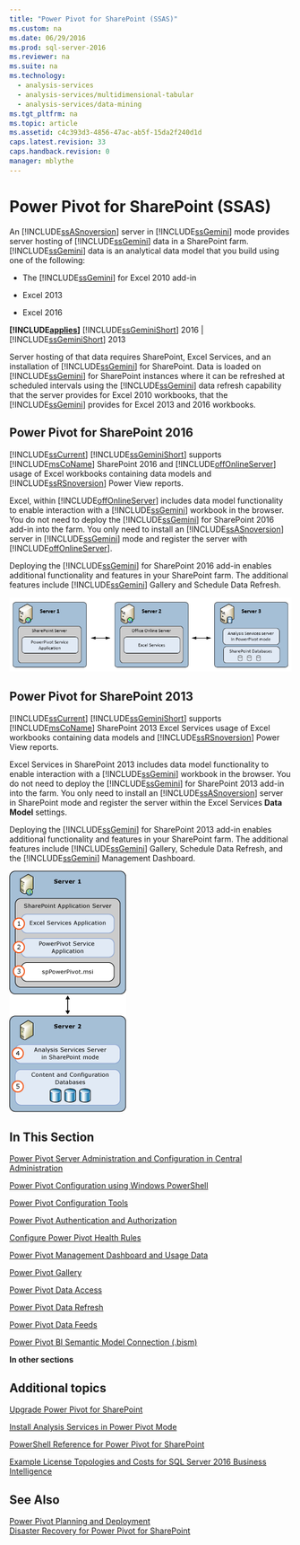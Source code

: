 ```yaml
---
title: "Power Pivot for SharePoint (SSAS)"
ms.custom: na
ms.date: 06/29/2016
ms.prod: sql-server-2016
ms.reviewer: na
ms.suite: na
ms.technology: 
  - analysis-services
  - analysis-services/multidimensional-tabular
  - analysis-services/data-mining
ms.tgt_pltfrm: na
ms.topic: article
ms.assetid: c4c393d3-4856-47ac-ab5f-15da2f240d1d
caps.latest.revision: 33
caps.handback.revision: 0
manager: mblythe
---
```

# Power Pivot for SharePoint (SSAS)
An [!INCLUDE[ssASnoversion](../../Topics/TopicNameContainA/tokens/ssASnoversion_md.md)] server in [!INCLUDE[ssGemini](../../Topics/TopicNameContainA/tokens/ssGemini_md.md)] mode provides server hosting of [!INCLUDE[ssGemini](../../Topics/TopicNameContainA/tokens/ssGemini_md.md)] data in a SharePoint farm. [!INCLUDE[ssGemini](../../Topics/TopicNameContainA/tokens/ssGemini_md.md)] data is an analytical data model that you build using one of the following:  
  
-   The [!INCLUDE[ssGemini](../../Topics/TopicNameContainA/tokens/ssGemini_md.md)] for Excel 2010 add-in  
  
-   Excel 2013  
  
-   Excel 2016  
  
 **[!INCLUDE[applies](../../Topics/TopicNameContainA/tokens/applies_md.md)]**  [!INCLUDE[ssGeminiShort](../../Topics/TopicNameNotContainA/tokens/ssGeminiShort_md.md)] 2016 &#124; [!INCLUDE[ssGeminiShort](../../Topics/TopicNameNotContainA/tokens/ssGeminiShort_md.md)] 2013  
  
 Server hosting of that data requires SharePoint, Excel Services, and an installation of [!INCLUDE[ssGemini](../../Topics/TopicNameContainA/tokens/ssGemini_md.md)] for SharePoint. Data is loaded on [!INCLUDE[ssGemini](../../Topics/TopicNameContainA/tokens/ssGemini_md.md)] for SharePoint instances where it can be refreshed at scheduled intervals using the [!INCLUDE[ssGemini](../../Topics/TopicNameContainA/tokens/ssGemini_md.md)] data refresh capability that the server provides for Excel 2010 workbooks, that the [!INCLUDE[ssGemini](../../Topics/TopicNameContainA/tokens/ssGemini_md.md)] provides for Excel 2013 and 2016 workbooks.  
  
## Power Pivot for SharePoint 2016  
 [!INCLUDE[ssCurrent](../../Topics/TopicNameContainA/tokens/ssCurrent_md.md)] [!INCLUDE[ssGeminiShort](../../Topics/TopicNameNotContainA/tokens/ssGeminiShort_md.md)] supports [!INCLUDE[msCoName](../../Topics/TopicNameContainA/tokens/msCoName_md.md)] SharePoint 2016 and [!INCLUDE[offOnlineServer](../../Topics/TopicNameNotContainA/tokens/offOnlineServer_md.md)] usage of Excel workbooks containing data models and [!INCLUDE[ssRSnoversion](../../Topics/TopicNameContainA/tokens/ssRSnoversion_md.md)] Power View reports.  
  
 Excel, within [!INCLUDE[offOnlineServer](../../Topics/TopicNameNotContainA/tokens/offOnlineServer_md.md)] includes data model functionality to enable interaction with a [!INCLUDE[ssGemini](../../Topics/TopicNameContainA/tokens/ssGemini_md.md)] workbook in the browser. You do not need to deploy the [!INCLUDE[ssGemini](../../Topics/TopicNameContainA/tokens/ssGemini_md.md)] for SharePoint 2016 add-in into the farm. You only need to install an [!INCLUDE[ssASnoversion](../../Topics/TopicNameContainA/tokens/ssASnoversion_md.md)] server in [!INCLUDE[ssGemini](../../Topics/TopicNameContainA/tokens/ssGemini_md.md)] mode and register the server with [!INCLUDE[offOnlineServer](../../Topics/TopicNameNotContainA/tokens/offOnlineServer_md.md)].  
  
 Deploying the [!INCLUDE[ssGemini](../../Topics/TopicNameContainA/tokens/ssGemini_md.md)] for SharePoint 2016 add-in enables additional functionality and features in your SharePoint farm. The additional features include [!INCLUDE[ssGemini](../../Topics/TopicNameContainA/tokens/ssGemini_md.md)] Gallery and Schedule Data Refresh.  
  
 ![SSAS Power Pivot Mode 3 Server with Office Online Server](../../Topics/TopicNameNotContainA/images/AS_PowerPivot_Mode_3Server_OOS_Deploy.png "AS_PowerPivot_Mode_3Server_OOS_Deploy")  
  
## Power Pivot for SharePoint 2013  
 [!INCLUDE[ssCurrent](../../Topics/TopicNameContainA/tokens/ssCurrent_md.md)] [!INCLUDE[ssGeminiShort](../../Topics/TopicNameNotContainA/tokens/ssGeminiShort_md.md)] supports [!INCLUDE[msCoName](../../Topics/TopicNameContainA/tokens/msCoName_md.md)] SharePoint 2013 Excel Services usage of Excel workbooks containing data models and [!INCLUDE[ssRSnoversion](../../Topics/TopicNameContainA/tokens/ssRSnoversion_md.md)] Power View reports.  
  
 Excel Services in SharePoint 2013 includes data model functionality to enable interaction with a [!INCLUDE[ssGemini](../../Topics/TopicNameContainA/tokens/ssGemini_md.md)] workbook in the browser. You do not need to deploy the [!INCLUDE[ssGemini](../../Topics/TopicNameContainA/tokens/ssGemini_md.md)] for SharePoint 2013 add-in into the farm. You only need to install an [!INCLUDE[ssASnoversion](../../Topics/TopicNameContainA/tokens/ssASnoversion_md.md)] server in SharePoint mode and register the server within the Excel Services **Data Model** settings.  
  
 Deploying the [!INCLUDE[ssGemini](../../Topics/TopicNameContainA/tokens/ssGemini_md.md)] for SharePoint 2013 add-in enables additional functionality and features in your SharePoint farm. The additional features include [!INCLUDE[ssGemini](../../Topics/TopicNameContainA/tokens/ssGemini_md.md)] Gallery, Schedule Data Refresh, and the [!INCLUDE[ssGemini](../../Topics/TopicNameContainA/tokens/ssGemini_md.md)] Management Dashboard.  
  
 ![SSAS PowerPivot Mode 2 Server Deployment](../../Topics/TopicNameNotContainA/images/AS_PowerPivot_Mode_2server_Deployment.gif "AS_PowerPivot_Mode_2server_Deployment")  
  
##  <a name="bkmk_RelatedContent"></a> In This Section  
 [Power Pivot Server Administration and Configuration in Central Administration](../../Topics/TopicNameNotContainA/Power-Pivot-Server-Administration-and-Configuration-in-Central-Administration.md)  
  
 [Power Pivot Configuration using Windows PowerShell](../../Topics/TopicNameNotContainA/Power-Pivot-Configuration-using-Windows-PowerShell.md)  
  
 [Power Pivot Configuration Tools](../../Topics/TopicNameNotContainA/Power-Pivot-Configuration-Tools.md)  
  
 [Power Pivot Authentication and Authorization](../../Topics/TopicNameNotContainA/Power-Pivot-Authentication-and-Authorization.md)  
  
 [Configure Power Pivot Health Rules](../../Topics/TopicNameNotContainA/Configure-Power-Pivot-Health-Rules.md)  
  
 [Power Pivot Management Dashboard and Usage Data](../../Topics/TopicNameNotContainA/Power-Pivot-Management-Dashboard-and-Usage-Data.md)  
  
 [Power Pivot Gallery](../../Topics/TopicNameNotContainA/Power-Pivot-Gallery.md)  
  
 [Power Pivot Data Access](../../Topics/TopicNameNotContainA/Power-Pivot-Data-Access.md)  
  
 [Power Pivot Data Refresh](../../Topics/TopicNameNotContainA/Power-Pivot-Data-Refresh.md)  
  
 [Power Pivot Data Feeds](../../Topics/TopicNameNotContainA/Power-Pivot-Data-Feeds.md)  
  
 [Power Pivot BI Semantic Model Connection (.bism)](../../Topics/TopicNameNotContainA/Power-Pivot-BI-Semantic-Model-Connection--.bism-.md)  
  
 **In other sections**  
  
## Additional topics  
 [Upgrade Power Pivot for SharePoint](../../Topics/TopicNameNotContainA/Upgrade-Power-Pivot-for-SharePoint.md)  
  
 [Install Analysis Services in Power Pivot Mode](../../Topics/TopicNameNotContainA/Install-Analysis-Services-in-Power-Pivot-Mode.md)  
  
 [PowerShell Reference for Power Pivot for SharePoint](../../Topics/TopicNameNotContainA/PowerShell-Reference-for-Power-Pivot-for-SharePoint.md)  
  
 [Example License Topologies and Costs  for SQL Server 2016 Business Intelligence](../../Topics/TopicNameNotContainA/Example-License-Topologies-and-Costs--for-SQL-Server-2016-Business-Intelligence.md)  
  
## See Also  
 [Power Pivot Planning and Deployment](http://go.microsoft.com/fwlink/?linkID=220972)   
 [Disaster Recovery for Power Pivot for SharePoint](http://go.microsoft.com/fwlink/p/?LinkId=389570)